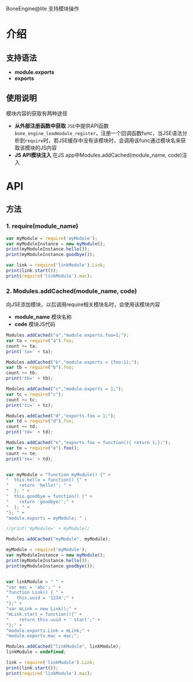 BoneEngine@lite 支持模块操作

# 介绍

## 支持语法

* __module.exports__
* __exports__

## 使用说明
模块内容的获取有两种途径
* __从外部注册函数中获取__
<span data-type="color" style="color:#262626"><code>JSE</code></span>中提供API函数`bone_engine_loadmodule_register`，注册一个回调函数func，当JSE语法分析到`require`时，若JSE缓存中没有该模块时，会调用该func通过模块名来获取该模块的JS内容
* __JS API模块注入__
在JS app中Modules.addCached(module\_name, code)注入

# API

## 方法

### 1. __require(module\_name)__

```javascript
var myModule = require('myModule');
var myModuleInstance = new myModule();
print(myModuleInstance.hello());
print(myModuleInstance.goodbye());

var link = require('linkModule').Link;
print(link.start());
print(require('linkModule').mac);
```

### 2. Modules.addCached(module\_name, code)
向JSE添加模块，以后调用require相关模块名时，会使用该模块内容
* __module\_name__
模块名称
* __code__
模块JS代码
```javascript
Modules.addCached("a","module.exports.foo=1;");
var ta = require("a").foo;
count += ta;
print('ta=' + ta);

Modules.addCached("b","module.exports = {foo:1};");
var tb = require("b").foo;
count += tb;
print('tb=' + tb);

Modules.addCached("c","module.exports = 1;");
var tc = require("c");
count += tc;
print('tc=' + tc);

Modules.addCached("d","exports.foo = 1;");
var td = require("d").foo;
count += td;
print('td=' + td);

Modules.addCached("e","exports.foo = function(){ return 1;};");
var te = require("e").foo();
count += te;
print('te=' + td);


var myModule = "function myModule() {" +
"  this.hello = function() {" +
"    return 'hello!'; " +
"  }; " +
"  this.goodbye = function() {" +
"    return 'goodbye!';" +
"  }; " +
"}; " +
"module.exports = myModule; " ;

//print('myModule=' + myModule);

Modules.addCached("myModule", myModule);

myModule = require('myModule');
var myModuleInstance = new myModule();
print(myModuleInstance.hello());
print(myModuleInstance.goodbye());


var linkModule = " " +
"var mac = 'abc'; " +
"function Link() { " +
"	this.uuid = '1234';" +
"};" +
"var mLink = new Link();" +
"mLink.start = function(){" +
"    return this.uuid + ' start';" +
"};" +
"module.exports.Link = mLink;" +
"module.exports.mac = mac;";

Modules.addCached("linkModule", linkModule);
linkModule = undefined;

link = require('linkModule').Link;
print(link.start());
print(require('linkModule').mac);

```

 